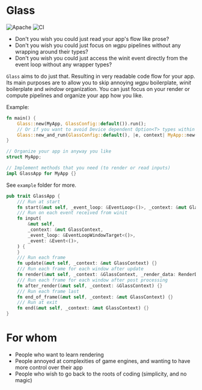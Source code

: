 # Glass
![Apache](https://img.shields.io/badge/license-Apache-blue.svg)
![CI](https://github.com/hakolao/glass/workflows/CI/badge.svg)

- Don't you wish you could just read your app's flow like prose?
- Don't you wish you could just focus on _wgpu_ pipelines without any wrapping around their types?
- Don't you wish you could just access the winit event directly from the event loop without any wrapper types?

`Glass` aims to do just that. Resulting in very readable code flow for your app. Its main purposes are to allow you
to skip annoying _wgpu_ boilerplate, _winit_ boilerplate and _window_ organization. You can just focus on your
render or compute pipelines and organize your app how you like.

Example:
```rust
fn main() {
    Glass::new(MyApp, GlassConfig::default()).run();
    // Or if you want to avoid Device dependent Option<T> types within your app
    Glass::new_and_run(GlassConfig::default(), |e, context| MyApp::new(context));
}

// Organize your app in anyway you like
struct MyApp;

// Implement methods that you need (to render or read inputs)
impl GlassApp for MyApp {}
```

See `example` folder for more.

```rust
pub trait GlassApp {
    /// Run at start
    fn start(&mut self, _event_loop: &EventLoop<()>, _context: &mut GlassContext) {}
    /// Run on each event received from winit
    fn input(
        &mut self,
        _context: &mut GlassContext,
        _event_loop: &EventLoopWindowTarget<()>,
        _event: &Event<()>,
    ) {
    }
    /// Run each frame
    fn update(&mut self, _context: &mut GlassContext) {}
    /// Run each frame for each window after update
    fn render(&mut self, _context: &GlassContext, _render_data: RenderData) {}
    /// Run each frame for each window after post processing
    fn after_render(&mut self, _context: &GlassContext) {}
    /// Run each frame last
    fn end_of_frame(&mut self, _context: &mut GlassContext) {}
    /// Run at exit
    fn end(&mut self, _context: &mut GlassContext) {}
}
```

# For whom
- People who want to learn rendering
- People annoyed at complexities of game engines, and wanting to have more control over their app
- People who wish to go back to the roots of coding (simplicity, and no magic)